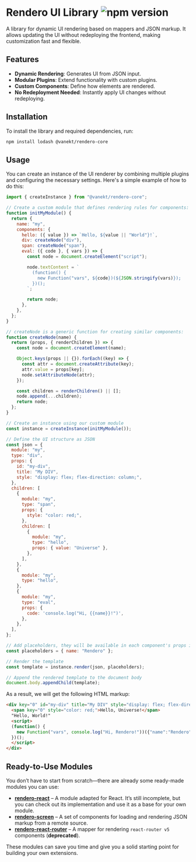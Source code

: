 # Rendero UI Library ![npm version](https://img.shields.io/npm/v/@vanekt/rendero-core)

A library for dynamic UI rendering based on mappers and JSON markup. It allows updating the UI without redeploying the frontend, making customization fast and flexible.

## Features

- **Dynamic Rendering**: Generates UI from JSON input.
- **Modular Plugins**: Extend functionality with custom plugins.
- **Custom Components**: Define how elements are rendered.
- **No Redeployment Needed**: Instantly apply UI changes without redeploying.

## Installation

To install the library and required dependencies, run:

```bash
npm install lodash @vanekt/rendero-core
```

## Usage

You can create an instance of the UI renderer by combining multiple plugins and configuring the necessary settings. Here's a simple example of how to do this:

```javascript
import { createInstance } from "@vanekt/rendero-core";

// Create a custom module that defines rendering rules for components:
function initMyModule() {
  return {
    name: "my",
    components: {
      hello: ({ value }) => `Hello, ${value || "World"}!`,
      div: createNode("div"),
      span: createNode("span"),
      eval: ({ code }, { vars }) => {
        const node = document.createElement("script");

        node.textContent = `
          (function() {
            new Function("vars", ${code})(${JSON.stringify(vars)});
          })();
        `;

        return node;
      },
    },
  };
}

// createNode is a generic function for creating similar components:
function createNode(name) {
  return (props, { renderChildren }) => {
    const node = document.createElement(name);

    Object.keys(props || {}).forEach((key) => {
      const attr = document.createAttribute(key);
      attr.value = props[key];
      node.setAttributeNode(attr);
    });

    const children = renderChildren() || [];
    node.append(...children);
    return node;
  };
}

// Create an instance using our custom module
const instance = createInstance(initMyModule());

// Define the UI structure as JSON
const json = {
  module: "my",
  type: "div",
  props: {
    id: "my-div",
    title: "My DIV",
    style: "display: flex; flex-direction: column;",
  },
  children: [
    {
      module: "my",
      type: "span",
      props: {
        style: "color: red;",
      },
      children: [
        {
          module: "my",
          type: "hello",
          props: { value: "Universe" },
        },
      ],
    },
    {
      module: "my",
      type: "hello",
    },
    {
      module: "my",
      type: "eval",
      props: {
        code: 'console.log("Hi, {{name}}!")',
      },
    },
  ],
};

// Add placeholders, they will be available in each component's props in the following format: {{name}}
const placeholders = { name: "Rendero" };

// Render the template
const template = instance.render(json, placeholders);

// Append the rendered template to the document body
document.body.appendChild(template);

```

As a result, we will get the following HTML markup:
```html
<div key="0" id="my-div" title="My DIV" style="display: flex; flex-direction: column;">
  <span key="0" style="color: red;">Hello, Universe!</span>
  "Hello, World!"
  <script>
  (function() {
    new Function("vars", console.log("Hi, Rendero!"))({"name":"Rendero"});
  })();
  </script>
</div>
```


## Ready-to-Use Modules

You don’t have to start from scratch—there are already some ready-made modules you can use:

- [**rendero-react**](https://github.com/vanekt/rendero-react) – A module adapted for React. It’s still incomplete, but you can check out its implementation and use it as a base for your own module.
- [**rendero-screen**](https://github.com/vanekt/rendero-screen) – A set of components for loading and rendering JSON markup from a remote source.
- [**rendero-react-router**](https://github.com/vanekt/rendero-react-router) – A mapper for rendering `react-router v5` components (**deprecated**).

These modules can save you time and give you a solid starting point for building your own extensions.
